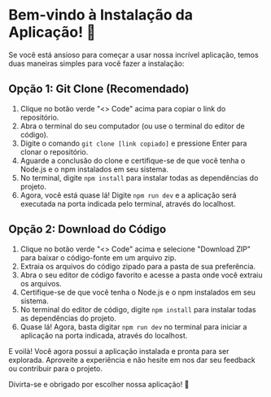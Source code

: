 # Bem-vindo à Instalação da Aplicação! 🚀

Se você está ansioso para começar a usar nossa incrível aplicação, temos duas maneiras simples para você fazer a instalação:

## Opção 1: Git Clone (Recomendado)

1. Clique no botão verde "<> Code" acima para copiar o link do repositório.
2. Abra o terminal do seu computador (ou use o terminal do editor de código).
3. Digite o comando `git clone [link copiado]` e pressione Enter para clonar o repositório.
4. Aguarde a conclusão do clone e certifique-se de que você tenha o Node.js e o npm instalados em seu sistema.
5. No terminal, digite `npm install` para instalar todas as dependências do projeto.
6. Agora, você está quase lá! Digite `npm run dev` e a aplicação será executada na porta indicada pelo terminal, através do localhost.

## Opção 2: Download do Código

1. Clique no botão verde "<> Code" acima e selecione "Download ZIP" para baixar o código-fonte em um arquivo zip.
2. Extraia os arquivos do código zipado para a pasta de sua preferência.
3. Abra o seu editor de código favorito e acesse a pasta onde você extraiu os arquivos.
4. Certifique-se de que você tenha o Node.js e o npm instalados em seu sistema.
5. No terminal do editor de código, digite `npm install` para instalar todas as dependências do projeto.
6. Quase lá! Agora, basta digitar `npm run dev` no terminal para iniciar a aplicação na porta indicada, através do localhost.

E voilà! Você agora possui a aplicação instalada e pronta para ser explorada. Aproveite a experiência e não hesite em nos dar seu feedback ou contribuir para o projeto.

Divirta-se e obrigado por escolher nossa aplicação! 🎉


